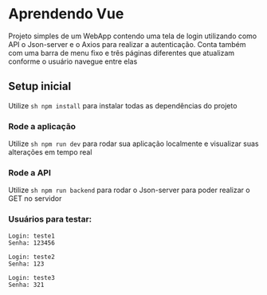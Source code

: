 # Aprendendo Vue

Projeto simples de um WebApp contendo uma tela de login utilizando como API o Json-server e o Axios para realizar a autenticação. Conta também com uma barra de menu fixo e três páginas diferentes que atualizam conforme o usuário navegue entre elas

## Setup inicial

Utilize ```sh npm install``` para instalar todas as dependências do projeto

### Rode a aplicação

Utilize ```sh npm run dev``` para rodar sua aplicação localmente e visualizar suas alterações em tempo real

### Rode a API

Utilize ```sh npm run backend``` para rodar o Json-server para poder realizar o GET no servidor

### Usuários para testar:
```
Login: teste1
Senha: 123456
```

```
Login: teste2
Senha: 123
```
```
Login: teste3
Senha: 321
```
